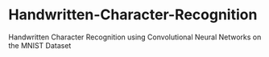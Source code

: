 # Handwritten-Character-Recognition
Handwritten Character Recognition using Convolutional Neural Networks on the MNIST Dataset
